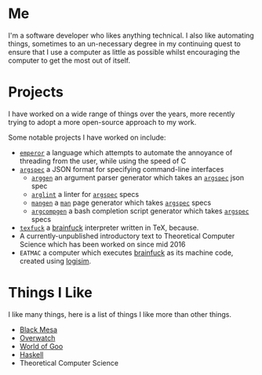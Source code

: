 # Me

I'm a software developer who likes anything technical.
I also like automating things, sometimes to an un-necessary degree in my continuing quest to ensure that I use a computer as little as possible whilst encouraging the computer to get the most out of itself.

# Projects

I have worked on a wide range of things over the years, more recently trying to adopt a more open-source approach to my work.

Some notable projects I have worked on include:

- [`emperor`][emperor] a language which attempts to automate the annoyance of threading from the user, while using the speed of C
- [`argspec`][argspec] a JSON format for specifying command-line interfaces
    - [`arggen`][arggen] an argument parser generator which takes an [`argspec`][argspec] json spec
    - [`arglint`][arglint] a linter for [`argspec`][argspec] specs
    - [`mangen`][mangen] a [`man`][man] page generator which takes [`argspec`][argspec] specs
    - [`argcompgen`][argcompgen] a bash completion script generator which takes [`argspec`][argspec] specs
- [`texfuck`][texfuck] a [brainfuck][brainfuck] interpreter written in TeX, because.
- A currently-unpublished introductory text to Theoretical Computer Science which has been worked on since mid 2016
- `EATMAC` a computer which executes [brainfuck][brainfuck] as its machine code, created using [logisim][logisim].


# Things I Like

I like many things, here is a list of things I like more than other things.

- [Black Mesa][black-mesa]
- [Overwatch][overwatch]
- [World of Goo][wog]
- [Haskell][haskell]
- Theoretical Computer Science

[emperor]: https://emperor-lang.github.io/emperor/
[argspec]: https://github.com/argspec/argspec
[arggen]: https://github.com/argspec/arggen
[arglint]: https://github.com/argspec/arglint
[mangen]: https://github.com/argspec/mangen
[argcompgen]: https://github.com/argspec/argcompgen
[texfuck]: https://github.com/TheSignPainter98/texfuck
[brainfuck]: https://esolangs.org/wiki/Brainfuck
[man]: https://www.wikiwand.com/en/Man_page
[black-mesa]: https://www.blackmesasource.com
[overwatch]: https://playoverwatch.com/en-us/
[wog]: https://2dboy.com
[haskell]: https://www.haskell.org
[logisim]: http://www.cburch.com/logisim/
